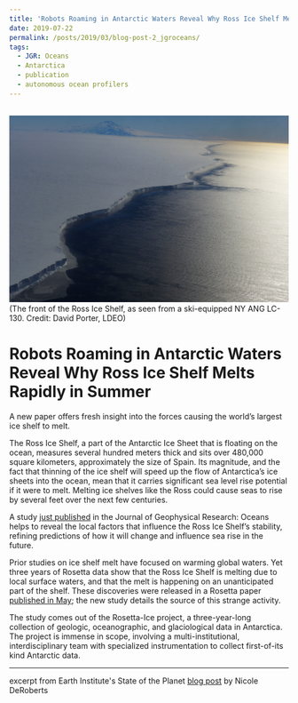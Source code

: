 ```yaml
---
title: 'Robots Roaming in Antarctic Waters Reveal Why Ross Ice Shelf Melts Rapidly in Summer'
date: 2019-07-22
permalink: /posts/2019/03/blog-post-2_jgroceans/
tags:
  - JGR: Oceans
  - Antarctica
  - publication
  - autonomous ocean profilers
---
```


<br/><img src='/assets/img/ross-ice-front_fromLC130.jpg'><br/>
(The front of the Ross Ice Shelf, as seen from a ski-equipped NY ANG LC-130.  Credit: David Porter, LDEO)

Robots Roaming in Antarctic Waters Reveal Why Ross Ice Shelf Melts Rapidly in Summer
======
A new paper offers fresh insight into the forces causing the world’s largest ice shelf to melt.

The Ross Ice Shelf, a part of the Antarctic Ice Sheet that is floating on the ocean, measures several hundred meters thick and sits over 480,000 square kilometers, approximately the size of Spain. Its magnitude, and the fact that thinning of the ice shelf will speed up the flow of Antarctica’s ice sheets into the ocean, mean that it carries significant sea level rise potential if it were to melt. Melting ice shelves like the Ross could cause seas to rise by several feet over the next few centuries.

A study [just published](https://agupubs.onlinelibrary.wiley.com/doi/full/10.1029/2018JC014683 "JGR: Oceans") in the Journal of Geophysical Research: Oceans helps to reveal the local factors that influence the Ross Ice Shelf’s stability, refining predictions of how it will change and influence sea rise in the future.

Prior studies on ice shelf melt have focused on warming global waters. Yet three years of Rosetta data show that the Ross Ice Shelf is melting due to local surface waters, and that the melt is happening on an unanticipated part of the shelf. These discoveries were released in a Rosetta paper [published in May](https://blogs.ei.columbia.edu/2019/05/27/rosetta-ross-ice-shelf-melting/ "Tinto Et Al., 2019, Nat. Geo."); the new study details the source of this strange activity.

The study comes out of the Rosetta-Ice project, a three-year-long collection of geologic, oceanographic, and glaciological data in Antarctica. The project is immense in scope, involving a multi-institutional, interdisciplinary team with specialized instrumentation to collect first-of-its kind Antarctic data.

------
excerpt from Earth Institute's State of the Planet [blog post](https://blogs.ei.columbia.edu/2019/07/22/ross-ice-shelf-summer-melting/ "blog post") by Nicole DeRoberts
